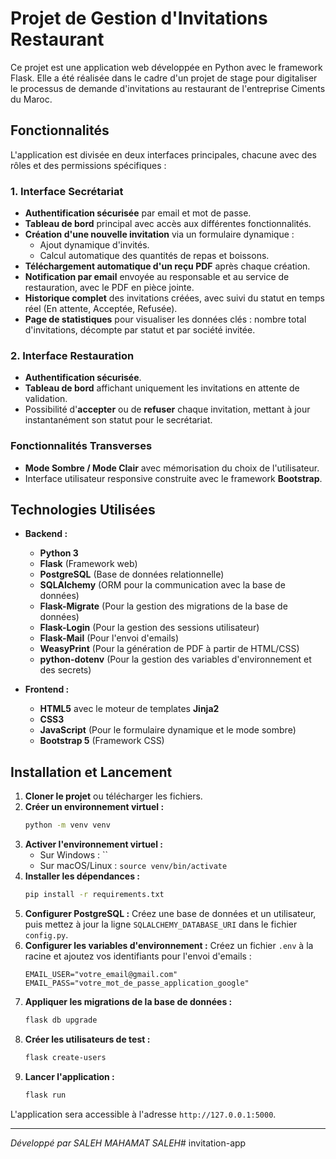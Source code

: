 # Projet de Gestion d'Invitations Restaurant

Ce projet est une application web développée en Python avec le framework Flask. Elle a été réalisée dans le cadre d'un projet de stage pour digitaliser le processus de demande d'invitations au restaurant de l'entreprise Ciments du Maroc.

## Fonctionnalités

L'application est divisée en deux interfaces principales, chacune avec des rôles et des permissions spécifiques :

### 1. Interface Secrétariat
- **Authentification sécurisée** par email et mot de passe.
- **Tableau de bord** principal avec accès aux différentes fonctionnalités.
- **Création d'une nouvelle invitation** via un formulaire dynamique :
  - Ajout dynamique d'invités.
  - Calcul automatique des quantités de repas et boissons.
- **Téléchargement automatique d'un reçu PDF** après chaque création.
- **Notification par email** envoyée au responsable et au service de restauration, avec le PDF en pièce jointe.
- **Historique complet** des invitations créées, avec suivi du statut en temps réel (En attente, Acceptée, Refusée).
- **Page de statistiques** pour visualiser les données clés : nombre total d'invitations, décompte par statut et par société invitée.

### 2. Interface Restauration
- **Authentification sécurisée**.
- **Tableau de bord** affichant uniquement les invitations en attente de validation.
- Possibilité d'**accepter** ou de **refuser** chaque invitation, mettant à jour instantanément son statut pour le secrétariat.

### Fonctionnalités Transverses
- **Mode Sombre / Mode Clair** avec mémorisation du choix de l'utilisateur.
- Interface utilisateur responsive construite avec le framework **Bootstrap**.

## Technologies Utilisées

- **Backend :**
  - **Python 3**
  - **Flask** (Framework web)
  - **PostgreSQL** (Base de données relationnelle)
  - **SQLAlchemy** (ORM pour la communication avec la base de données)
  - **Flask-Migrate** (Pour la gestion des migrations de la base de données)
  - **Flask-Login** (Pour la gestion des sessions utilisateur)
  - **Flask-Mail** (Pour l'envoi d'emails)
  - **WeasyPrint** (Pour la génération de PDF à partir de HTML/CSS)
  - **python-dotenv** (Pour la gestion des variables d'environnement et des secrets)

- **Frontend :**
  - **HTML5** avec le moteur de templates **Jinja2**
  - **CSS3**
  - **JavaScript** (Pour le formulaire dynamique et le mode sombre)
  - **Bootstrap 5** (Framework CSS)

## Installation et Lancement

1.  **Cloner le projet** ou télécharger les fichiers.
2.  **Créer un environnement virtuel :**
    ```bash
    python -m venv venv
    ```
3.  **Activer l'environnement virtuel :**
    - Sur Windows : ``
    - Sur macOS/Linux : `source venv/bin/activate`
4.  **Installer les dépendances :**
    ```bash
    pip install -r requirements.txt
    ```
5.  **Configurer PostgreSQL :** Créez une base de données et un utilisateur, puis mettez à jour la ligne `SQLALCHEMY_DATABASE_URI` dans le fichier `config.py`.
6.  **Configurer les variables d'environnement :** Créez un fichier `.env` à la racine et ajoutez vos identifiants pour l'envoi d'emails :
    ```
    EMAIL_USER="votre_email@gmail.com"
    EMAIL_PASS="votre_mot_de_passe_application_google"
    ```
7.  **Appliquer les migrations de la base de données :**
    ```bash
    flask db upgrade
    ```
8.  **Créer les utilisateurs de test :**
    ```bash
    flask create-users
    ```
9.  **Lancer l'application :**
    ```bash
    flask run
    ```
L'application sera accessible à l'adresse `http://127.0.0.1:5000`.

---
*Développé par SALEH MAHAMAT SALEH*#   i n v i t a t i o n - a p p  
 